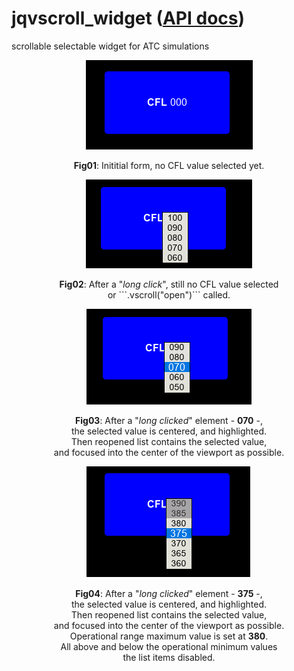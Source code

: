 # jqvscroll_widget ([API docs](doc/readme.md))

scrollable selectable widget for ATC simulations

<div style="text-align:center">
  <img src="doc/images/img01.png"/>
  <p>
    <b>Fig01</b>: Inititial form, no CFL value selected yet.
  </p>
</div>

<div style="text-align:center">
  <img src="doc/images/img02.png"/>
  <p>
    <b>Fig02</b>: After a "<em>long click</em>", still no CFL value selected <br/>
    or ```.vscroll("open")``` called.
  </p>
</div>

<div style="text-align:center">
  <img src="doc/images/img03.png"/>
  <p>
    <b>Fig03</b>: After a "<em>long clicked</em>" element - <b>070</b> -,<br/> 
    the selected value is centered, and highlighted. <br/>
    Then reopened list contains the selected value, <br/>
    and focused into the center of the viewport as possible.
  </p>
</div>

<div style="text-align:center">
  <img src="doc/images/img04.png"/>
  <p>
    <b>Fig04</b>: After a "<em>long clicked</em>" element - <b>375</b> -,<br/> the selected value is centered, and highlighted. <br/>
Then reopened list contains the selected value, <br/>
and focused into the center of the viewport as possible. <br/>
Operational range maximum value is set at <b>380</b>. <br/>
All above and below the operational minimum values <br/>
the list items disabled.
  </p>
</div>
